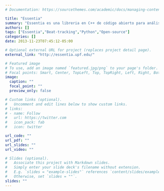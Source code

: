 ```yaml
---
# Documentation: https://sourcethemes.com/academic/docs/managing-content/

title: "Essentia"
summary: "Essentia es una libreria en C++ de código abierto para análisis de audio y recuperación de información de música basada en audio. Contiene una amplia colección de algoritmos reutilizables que implementan la funcionalidad de entrada / salida de audio, bloques de procesamiento de señal digital estándar, caracterización estadística de datos y un amplio conjunto de descriptores de música espectrales, temporales, tonales y de alto nivel. Más detalles en este [articulo](https://joserzapata.github.io/publication/essentia-ismir/)"
authors: []
tags: ["Essentia","Beat-tracking","Python","Open-source"]
categories: []
date: 2013-11-23T07:45:12-05:00

# Optional external URL for project (replaces project detail page).
external_link: "http://essentia.upf.edu/"

# Featured image
# To use, add an image named `featured.jpg/png` to your page's folder.
# Focal points: Smart, Center, TopLeft, Top, TopRight, Left, Right, BottomLeft, Bottom, BottomRight.
image:
  caption: ""
  focal_point: ""
  preview_only: false

# Custom links (optional).
#   Uncomment and edit lines below to show custom links.
# links:
# - name: Follow
#   url: https://twitter.com
#   icon_pack: fab
#   icon: twitter

url_code: ""
url_pdf: ""
url_slides: ""
url_video: ""

# Slides (optional).
#   Associate this project with Markdown slides.
#   Simply enter your slide deck's filename without extension.
#   E.g. `slides = "example-slides"` references `content/slides/example-slides.md`.
#   Otherwise, set `slides = ""`.
slides: ""
---
```

